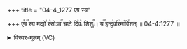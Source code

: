 +++
title = "04-4_1277 एष स्य"

+++
ए꣣ष꣢꣫ स्य मद्यो꣣ र꣡सोऽव꣢꣯ चष्टे दि꣣वः꣡ शिशुः꣢꣯। य꣢꣫ इन्दु꣣र्वा꣢र꣣मा꣡वि꣢शत् ॥ 04-4:1277 ॥

<details><summary>विस्वर-मूलम् (VC)</summary>

एष स्य मद्यो रसोऽव चष्टे दिवः शिशुः । य इन्दुर्वारमाविशत् ॥१२७७॥
</details>